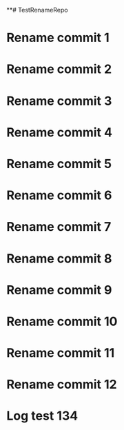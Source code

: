 **# TestRenameRepo
# Rename commit 1
# Rename commit 2
# Rename commit 3
# Rename commit 4
# Rename commit 5
# Rename commit 6
# Rename commit 7
# Rename commit 8
# Rename commit 9
# Rename commit 10
# Rename commit 11
# Rename commit 12
# Log test 134
